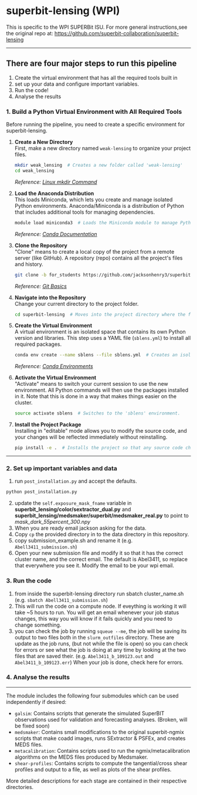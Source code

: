 # superbit-lensing (WPI)

This is specific to the WPI SUPERBit ISU. For more general instructions,see the original repo at: https://github.com/superbit-collaboration/superbit-lensing

---

## There are four major steps to run this pipeline

1. Create the virtual environment that has all the required tools built in
2. set up your data and configure important variables.
3. Run the code!
4. Analyse the results


### 1. Build a Python Virtual Environment with All Required Tools

Before running the pipeline, you need to create a specific environment for superbit-lensing.

1. **Create a New Directory**  
   First, make a new directory named `weak-lensing` to organize your project files.  
   ```bash
   mkdir weak_lensing  # Creates a new folder called 'weak-lensing'
   cd weak_lensing
   ```  
   *Reference: [Linux mkdir Command](https://linux.die.net/man/1/mkdir)*

2. **Load the Anaconda Distribution**  
   This loads Miniconda, which lets you create and manage isolated Python environments. Anaconda/Miniconda is a distribution of Python that includes additional tools for managing dependencies.  
   ```bash
   module load miniconda3  # Loads the Miniconda module to manage Python environments.
   ```  
   *Reference: [Conda Documentation](https://docs.conda.io/projects/conda/en/latest/index.html)*

3. **Clone the Repository**  
   "Clone" means to create a local copy of the project from a remote server (like GitHub). A repository (repo) contains all the project's files and history.  
   ```bash
   git clone -b for_students https://github.com/jacksonhenry3/superbit-lensing.git  # Copies the project to your computer.
   ```  
   *Reference: [Git Basics](https://git-scm.com/book/en/v2/Git-Basics-Getting-a-Git-Repository)*

4. **Navigate into the Repository**  
   Change your current directory to the project folder.  
   ```bash
   cd superbit-lensing  # Moves into the project directory where the files are stored.
   ```

5. **Create the Virtual Environment**  
   A virtual environment is an isolated space that contains its own Python version and libraries. This step uses a YAML file (`sblens.yml`) to install all required packages.  
   ```bash
   conda env create --name sblens --file sblens.yml  # Creates an isolated environment named 'sblens'.
   ```  
   *Reference: [Conda Environments](https://docs.conda.io/projects/conda/en/latest/user-guide/tasks/manage-environments.html)*

6. **Activate the Virtual Environment**  
   "Activate" means to switch your current session to use the new environment. All Python commands will then use the packages installed in it. Note that this is done in a way that makes things easier on the cluster.
   ```bash
   source activate sblens  # Switches to the 'sblens' environment.
   ```  

7. **Install the Project Package**  
   Installing in "editable" mode allows you to modify the source code, and your changes will be reflected immediately without reinstalling.  
   ```bash
   pip install -e .  # Installs the project so that any source code changes are updated immediately.
   ```  
--- 
### 2. Set up important variables and data 
1. run `post_installation.py` and accept the defaults.
```bash
python post_installation.py
```
2. update the `self.exposure_mask_fname` variable in **superbit_lensing/color/sextractor_dual.py** and **superbit_lensing/medsmaker/superbit/medsmaker_real.py** to point to *mask_dark_55percent_300.npy*
3. When you are ready email jackson asking for the data.
4. Copy `cp` the provided directory in to the data directory in this repository.
5. copy submission_example.sh and rename it (e.g. `Abell3411_submission.sh`)
6. Open your new submission file and modify it so that it has the correct cluster name, and the correct email. The default is Abel3411, so replace that everywhere you see it. Modify the email to be your wpi email.

### 3. Run the code
1. from inside the superbit-lensing directory run sbatch cluster_name.sh (e.g. `sbatch Abell3411_submission.sh`)
2. This will run the code on a compute node. If eveything is working it will take ~5 hours to run. You will get an email whenever your job status changes, this way you will know if it fails quickly and you need to change something.
3. you can check the job by running `squeue --me`, the job will be saving its output to two files both in the `slurm_outfiles` directory. These are update as the job runs, (but not while the file is open) so you can check for errors or see what the job is doing at any time by looking at the two files that are saved their. (e.g. `Abel3411_b_109123.out` and `Abel3411_b_109123.err`) When your job is done, check here for errors.

### 4. Analyse the results
---
 The module includes the following four submodules which can be used independently if desired:

  - `galsim`: Contains scripts that generate the simulated SuperBIT observations used for validation and forecasting analyses. (Broken, will be fixed soon)
  - `medsmaker`: Contains small modifications to the original superbit-ngmix scripts that make coadd images, runs SExtractor & PSFEx, and creates MEDS files.
  - `metacalibration`: Contains scripts used to run the ngmix/metacalibration algorithms on the MEDS files produced by Medsmaker.
  - `shear-profiles`: Contains scripts to compute the tangential/cross shear profiles and output to a file, as well as plots of the shear profiles.

More detailed descriptions for each stage are contained in their respective directories.
